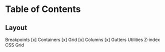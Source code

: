 # Table of Contents 

## Layout

Breakpoints [x]
Containers [x]
Grid [x]
Columns [x]
Gutters 
Utilities
Z-index
CSS Grid


